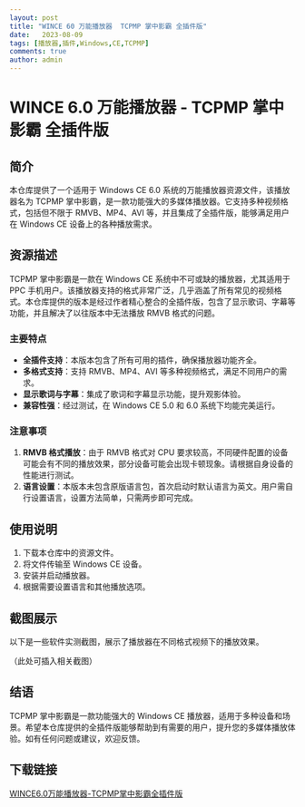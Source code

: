 ```yaml
---
layout: post
title: "WINCE 60 万能播放器  TCPMP 掌中影霸 全插件版"
date:   2023-08-09
tags: [播放器,插件,Windows,CE,TCPMP]
comments: true
author: admin
---
```

# WINCE 6.0 万能播放器 - TCPMP 掌中影霸 全插件版

## 简介

本仓库提供了一个适用于 Windows CE 6.0 系统的万能播放器资源文件，该播放器名为 TCPMP 掌中影霸，是一款功能强大的多媒体播放器。它支持多种视频格式，包括但不限于 RMVB、MP4、AVI 等，并且集成了全插件版，能够满足用户在 Windows CE 设备上的各种播放需求。

## 资源描述

TCPMP 掌中影霸是一款在 Windows CE 系统中不可或缺的播放器，尤其适用于 PPC 手机用户。该播放器支持的格式非常广泛，几乎涵盖了所有常见的视频格式。本仓库提供的版本是经过作者精心整合的全插件版，包含了显示歌词、字幕等功能，并且解决了以往版本中无法播放 RMVB 格式的问题。

### 主要特点

- **全插件支持**：本版本包含了所有可用的插件，确保播放器功能齐全。
- **多格式支持**：支持 RMVB、MP4、AVI 等多种视频格式，满足不同用户的需求。
- **显示歌词与字幕**：集成了歌词和字幕显示功能，提升观影体验。
- **兼容性强**：经过测试，在 Windows CE 5.0 和 6.0 系统下均能完美运行。

### 注意事项

1. **RMVB 格式播放**：由于 RMVB 格式对 CPU 要求较高，不同硬件配置的设备可能会有不同的播放效果，部分设备可能会出现卡顿现象。请根据自身设备的性能进行测试。
2. **语言设置**：本版本未包含原版语言包，首次启动时默认语言为英文。用户需自行设置语言，设置方法简单，只需两步即可完成。

## 使用说明

1. 下载本仓库中的资源文件。
2. 将文件传输至 Windows CE 设备。
3. 安装并启动播放器。
4. 根据需要设置语言和其他播放选项。

## 截图展示

以下是一些软件实测截图，展示了播放器在不同格式视频下的播放效果。

（此处可插入相关截图）

## 结语

TCPMP 掌中影霸是一款功能强大的 Windows CE 播放器，适用于多种设备和场景。希望本仓库提供的全插件版能够帮助到有需要的用户，提升您的多媒体播放体验。如有任何问题或建议，欢迎反馈。

## 下载链接

[WINCE6.0万能播放器-TCPMP掌中影霸全插件版](https://pan.quark.cn/s/815e10b0629d)